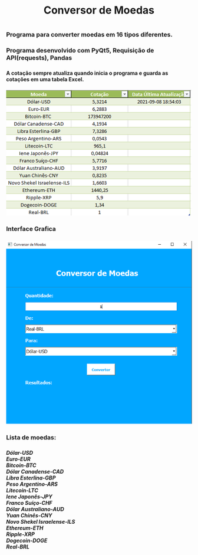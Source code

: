 <h1 align="center">Conversor de Moedas<h1>
  
  <h3>Programa para converter moedas em 16 tipos diferentes.<h3>
    
  <h3>Programa desenvolvido com PyQt5, Requisição de API(requests), Pandas<h3>
    
  <h4>A cotação sempre atualiza quando inicia o programa e guarda as cotações em uma tabela Excel.<h4>
    
  <img src="./ConversorDeMoeda/imagens/CotaçõesExcel.PNG"/>
    
<h3>Interface Grafica<h3>
<img src="./ConversorDeMoeda/imagens/TelaConversorMoedas.PNG"/>
    
  <h3>Lista de moedas:<h3>
  <h5>
  Dólar-USD<br>
  Euro-EUR<br>
  Bitcoin-BTC<br>
  Dólar Canadense-CAD<br>
  Libra Esterlina-GBP<br>
  Peso Argentino-ARS<br>
  Litecoin-LTC<br>
  Iene Japonês-JPY<br>
  Franco Suíço-CHF<br>
  Dólar Australiano-AUD<br>
  Yuan Chinês-CNY<br>
  Novo Shekel Israelense-ILS<br>
  Ethereum-ETH<br>
  Ripple-XRP<br>
  Dogecoin-DOGE<br>
  Real-BRL<br>
<h5>
